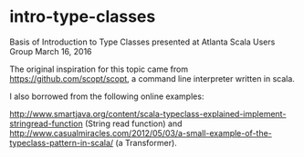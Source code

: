 # intro-type-classes
Basis of Introduction to Type Classes presented at Atlanta Scala Users Group March 16, 2016

The original inspiration for this topic came from <https://github.com/scopt/scopt>, a command line interpreter written 
in scala.

I also borrowed from the following online examples:

<http://www.smartjava.org/content/scala-typeclass-explained-implement-stringread-function> (String read function)
 and <http://www.casualmiracles.com/2012/05/03/a-small-example-of-the-typeclass-pattern-in-scala/> (a Transformer).
 
